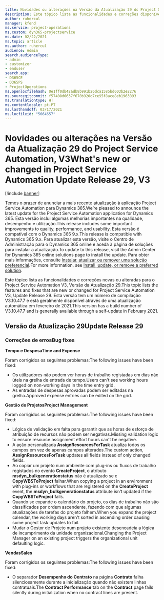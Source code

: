 ```yaml
---
title: Novidades ou alterações na Versão da Atualização 29 do Project Service Automation, V3
description: Este tópico lista as funcionalidades e correções disponíveis no Project Service Automation V3, Versão da Atualização 29, V3.
author: ruhercul
manager: kfend
ms.service: project-operations
ms.custom: dyn365-projectservice
ms.date: 02/22/2021
ms.topic: article
ms.author: ruhercul
audience: Admin
search.audienceType:
- admin
- customizer
- enduser
search.app:
- D365CE
- D365PS
- ProjectOperations
ms.openlocfilehash: 0e1ff0db42adb8b991b26dca1585bd603b2e2276
ms.sourcegitcommit: f57408d6637f670b920d7ce95f8ace8eb1963093
ms.translationtype: HT
ms.contentlocale: pt-PT
ms.lasthandoff: 03/17/2021
ms.locfileid: "5664657"
---
```

# <a name="whats-new-or-changed-in-project-service-automation-update-release-29-v3"></a><span data-ttu-id="c2cec-103">Novidades ou alterações na Versão da Atualização 29 do Project Service Automation, V3</span><span class="sxs-lookup"><span data-stu-id="c2cec-103">What's new or changed in Project Service Automation Update Release 29, V3</span></span>

[!include [banner](../includes/psa-now-project-operations.md)]

<span data-ttu-id="c2cec-104">Temos o prazer de anunciar a mais recente atualização à aplicação Project Service Automation para Dynamics 365.</span><span class="sxs-lookup"><span data-stu-id="c2cec-104">We’re pleased to announce the latest update for the Project Service Automation application for Dynamics 365.</span></span> <span data-ttu-id="c2cec-105">Esta versão inclui algumas melhorias importantes na qualidade, desempenho e utilização.</span><span class="sxs-lookup"><span data-stu-id="c2cec-105">This release includes some important improvements to quality, performance, and usability.</span></span> <span data-ttu-id="c2cec-106">Esta versão é compatível com o Dynamics 365 9.x.</span><span class="sxs-lookup"><span data-stu-id="c2cec-106">This release is compatible with Dynamics 365 9.x.</span></span> <span data-ttu-id="c2cec-107">Para atualizar esta versão, visite o Centro de Administração para o Dynamics 365 online e aceda à página de soluções para instalar a atualização.</span><span class="sxs-lookup"><span data-stu-id="c2cec-107">To update to this release, visit the Admin Center for Dynamics 365 online solutions page to install the update.</span></span> <span data-ttu-id="c2cec-108">Para obter mais informações, consulte [Instalar, atualizar ou remover uma solução preferencial](https://docs.microsoft.com/power-platform/admin/install-remove-preferred-solution).</span><span class="sxs-lookup"><span data-stu-id="c2cec-108">For more information, see [Install, update, or remove a preferred solution](https://docs.microsoft.com/power-platform/admin/install-remove-preferred-solution).</span></span>

<span data-ttu-id="c2cec-109">Este tópico lista as funcionalidades e correções novas ou alteradas para o Project Service Automation V3, Versão da Atualização 29.</span><span class="sxs-lookup"><span data-stu-id="c2cec-109">This topic lists the features and fixes that are new or changed for Project Service Automation V3, Update Release 29.</span></span> <span data-ttu-id="c2cec-110">Esta versão tem um número de compilação V3.10.47.7 e está geralmente disponível através de uma atualização automática em fevereiro de 2021.</span><span class="sxs-lookup"><span data-stu-id="c2cec-110">This version has a build number of V3.10.47.7 and is generally available through a self-update in February 2021.</span></span>

## <a name="update-release-29"></a><span data-ttu-id="c2cec-111">Versão da Atualização 29</span><span class="sxs-lookup"><span data-stu-id="c2cec-111">Update Release 29</span></span>

### <a name="bug-fixes"></a><span data-ttu-id="c2cec-112">Correções de erros</span><span class="sxs-lookup"><span data-stu-id="c2cec-112">Bug fixes</span></span>

<span data-ttu-id="c2cec-113">**Tempo e Despesa**</span><span class="sxs-lookup"><span data-stu-id="c2cec-113">**Time and Expense**</span></span>

<span data-ttu-id="c2cec-114">Foram corrigidos os seguintes problemas:</span><span class="sxs-lookup"><span data-stu-id="c2cec-114">The following issues have been fixed:</span></span>

- <span data-ttu-id="c2cec-115">Os utilizadores não podem ver horas de trabalho registadas em dias não úteis na grelha de entrada de tempo.</span><span class="sxs-lookup"><span data-stu-id="c2cec-115">Users can't see working hours logged on non-working days in the time entry grid.</span></span>
- <span data-ttu-id="c2cec-116">As entradas de despesas aprovadas podem ser editadas na grelha.</span><span class="sxs-lookup"><span data-stu-id="c2cec-116">Approved expense entries can be edited on the grid.</span></span>

<span data-ttu-id="c2cec-117">**Gestão de Projetos**</span><span class="sxs-lookup"><span data-stu-id="c2cec-117">**Project Management**</span></span>

<span data-ttu-id="c2cec-118">Foram corrigidos os seguintes problemas:</span><span class="sxs-lookup"><span data-stu-id="c2cec-118">The following issues have been fixed:</span></span>

- <span data-ttu-id="c2cec-119">Lógica de validação em falta para garantir que as horas de esforço de atribuição de recursos não podem ser negativas.</span><span class="sxs-lookup"><span data-stu-id="c2cec-119">Missing validation logic to ensure resource assignment effort hours can't be negative.</span></span>
- <span data-ttu-id="c2cec-120">A ação personalizada **AssignResourcesForTask** atualiza todos os campos em vez de apenas campos alterados.</span><span class="sxs-lookup"><span data-stu-id="c2cec-120">The custom action, **AssignResourcesForTask** updates all fields instead of only changed fields.</span></span>
- <span data-ttu-id="c2cec-121">Ao copiar um projeto num ambiente com plug-ins ou fluxos de trabalho registados no evento **CreateProject**, o atributo **msdyn_bulkgenerationstatus** não é atualizado se o **CopyWBSToProject** falhar.</span><span class="sxs-lookup"><span data-stu-id="c2cec-121">When copying a project in an environment with plug-ins or workflows that are registered on the **CreateProject** event, the **msdyn_bulkgenerationstatus** attribute isn't updated if the **CopyWBSToProject** fails.</span></span>
- <span data-ttu-id="c2cec-122">Quando se expande o calendário do projeto, os dias de trabalho não são classificados por ordem ascendente, fazendo com que algumas atualizações de tarefas do projeto falhem.</span><span class="sxs-lookup"><span data-stu-id="c2cec-122">When you expand the project calendar, the working days aren't sorted in ascending order causing some project task updates to fail.</span></span>
- <span data-ttu-id="c2cec-123">Mudar o Gestor de Projeto num projeto existente desencadeia a lógica de incumprimento da unidade organizacional.</span><span class="sxs-lookup"><span data-stu-id="c2cec-123">Changing the Project Manager on an existing project triggers the organizational unit defaulting logic.</span></span>

<span data-ttu-id="c2cec-124">**Vendas**</span><span class="sxs-lookup"><span data-stu-id="c2cec-124">**Sales**</span></span>

<span data-ttu-id="c2cec-125">Foram corrigidos os seguintes problemas:</span><span class="sxs-lookup"><span data-stu-id="c2cec-125">The following issues have been fixed:</span></span>

- <span data-ttu-id="c2cec-126">O separador **Desempenho do Contrato** na página **Contrato** falha silenciosamente durante a inicialização quando não existem linhas contratuais.</span><span class="sxs-lookup"><span data-stu-id="c2cec-126">The **Contract Performance** tab on the **Contract** page fails silently during initialization when no contract lines are present.</span></span>
